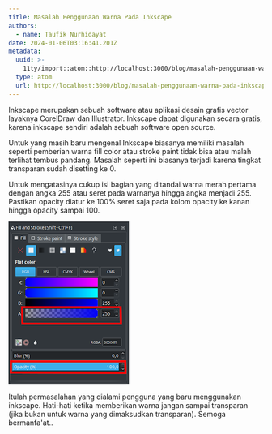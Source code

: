 ```yaml
---
title: Masalah Penggunaan Warna Pada Inkscape
authors:
  - name: Taufik Nurhidayat
date: 2024-01-06T03:16:41.201Z
metadata:
  uuid: >-
    11ty/import::atom::http://localhost:3000/blog/masalah-penggunaan-warna-pada-inkscape
  type: atom
  url: http://localhost:3000/blog/masalah-penggunaan-warna-pada-inkscape
---
```

Inkscape merupakan sebuah software atau aplikasi desain grafis vector layaknya CorelDraw dan Illustrator. Inkscape dapat digunakan secara gratis, karena inkscape sendiri adalah sebuah software open source.

Untuk yang masih baru mengenal Inkscape biasanya memiliki masalah seperti pemberian warna fill color atau stroke paint tidak bisa atau malah terlihat tembus pandang. Masalah seperti ini biasanya terjadi karena tingkat transparan sudah disetting ke 0.  
  
Untuk mengatasinya cukup isi bagian yang ditandai warna merah pertama dengan angka 255 atau seret pada warnanya hingga angka menjadi 255. Pastikan opacity diatur ke 100% seret saja pada kolom opacity ke kanan hingga opacity sampai 100.

![](assets/Screenshot_20200131_042828-HhTCDRSWA6Gz.png)

Itulah permasalahan yang dialami pengguna yang baru menggunakan inkscape. Hati-hati ketika memberikan warna jangan sampai transparan (jika bukan untuk warna yang dimaksudkan transparan). Semoga bermanfa'at..